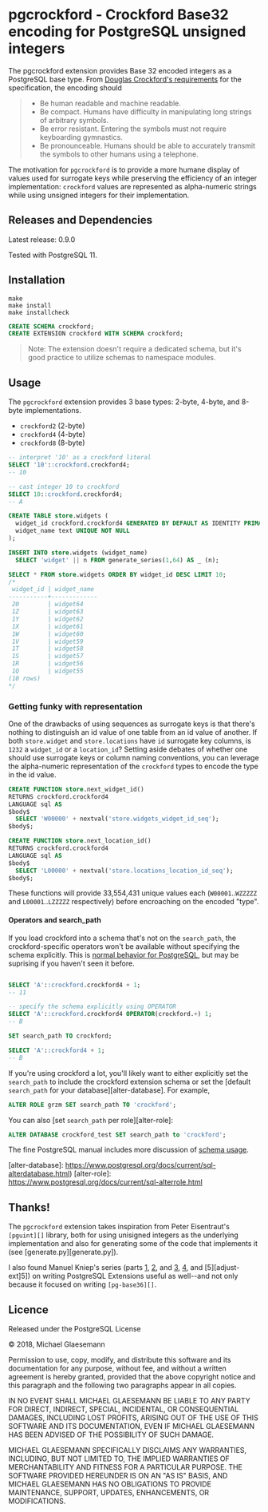 # pgcrockford - Crockford Base32 encoding for PostgreSQL unsigned integers

The pgcrockford extension provides Base 32 encoded integers as a
PostgreSQL base type. From [Douglas Crockford's
requirements][crockford] for the specification, the encoding should

> - Be human readable and machine readable.
> - Be compact. Humans have difficulty in manipulating long strings of arbitrary symbols.
> - Be error resistant. Entering the symbols must not require keyboarding gymnastics.
> - Be pronounceable. Humans should be able to accurately transmit the symbols to other humans using a telephone.

[crockford]: https://www.crockford.com/wrmg/crockford.html

The motivation for `pgcrockford` is to provide a more humane display of
values used for surrogate keys while preserving the efficiency of an
integer implementation: `crockford` values are represented as
alpha-numeric strings while using unsigned integers for their
implementation.

## Releases and Dependencies

Latest release: 0.9.0

Tested with PostgreSQL 11.

## Installation

    make
    make install
    make installcheck

```sql
CREATE SCHEMA crockford;
CREATE EXTENSION crockford WITH SCHEMA crockford;
```

> Note: The extension doesn't require a dedicated schema, but it's
> good practice to utilize schemas to namespace modules.


## Usage

The `pgcrockford` extension provides 3 base types: 2-byte, 4-byte, and
8-byte implementations.

 - `crockford2` (2-byte)
 - `crockford4` (4-byte)
 - `crockford8` (8-byte)

```sql
-- interpret '10' as a crockford literal
SELECT '10'::crockford.crockford4;
-- 10

-- cast integer 10 to crockford
SELECT 10::crockford.crockford4;
-- A
```

```sql
CREATE TABLE store.widgets (
  widget_id crockford.crockford4 GENERATED BY DEFAULT AS IDENTITY PRIMARY KEY,
  widget_name text UNIQUE NOT NULL
);

INSERT INTO store.widgets (widget_name)
  SELECT 'widget' || n FROM generate_series(1,64) AS _ (n);

SELECT * FROM store.widgets ORDER BY widget_id DESC LIMIT 10;
/*
 widget_id | widget_name
-----------+-------------
 20        | widget64
 1Z        | widget63
 1Y        | widget62
 1X        | widget61
 1W        | widget60
 1V        | widget59
 1T        | widget58
 1S        | widget57
 1R        | widget56
 1Q        | widget55
(10 rows)
*/
```

### Getting funky with representation

One of the drawbacks of using sequences as surrogate keys is that
there's nothing to distinguish an id value of one table from an id
value of another. If both `store.widget` and `store.locations` have
`id` surrogate key columns, is `1232` a `widget_id` or a
`location_id`? Setting aside debates of whether one should use
surrogate keys or column naming conventions, you can leverage the
alpha-numeric representation of the `crockford` types to encode the
type in the id value.

```sql
CREATE FUNCTION store.next_widget_id()
RETURNS crockford.crockford4
LANGUAGE sql AS
$body$
  SELECT 'W00000' + nextval('store.widgets_widget_id_seq');
$body$;

CREATE FUNCTION store.next_location_id()
RETURNS crockford.crockford4
LANGUAGE sql AS
$body$
  SELECT 'L00000' + nextval('store.locations_location_id_seq');
$body$;
```

These functions will provide 33,554,431 unique values each
(`W00001`..`WZZZZZ` and `L00001`..`LZZZZZ` respectively) before
encroaching on the encoded "type".

#### Operators and search_path

If you load crockford into a schema that's not on the `search_path`,
the crockford-specific operators won't be available without specifying
the schema explicitly. This is [normal behavior for
PostgreSQL][operator-schema], but may be suprising if you haven't seen
it before.

```sql

SELECT 'A'::crockford.crockford4 + 1;
-- 11

-- specify the schema explicitly using OPERATOR
SELECT 'A'::crockford.crockford4 OPERATOR(crockford.+) 1;
-- B

SET search_path TO crockford;

SELECT 'A'::crockford4 + 1;
-- B
```

If you're using crockford a lot, you'll likely want to either
explicitly set the `search_path` to include the crockford extension
schema or set the [default `search_path` for your
database][alter-database]. For example,

```sql
ALTER ROLE grzm SET search_path TO 'crockford';
```
You can also [set `search_path` per role][alter-role]:


```sql
ALTER DATABASE crockford_test SET search_path to 'crockford';
```

The fine PostgreSQL manual includes more discussion of [schema
usage][schema-usage].

[operator-schema]: https://www.postgresql.org/docs/current/ddl-schemas.html#DDL-SCHEMAS-PATH
[schema-usage]: https://www.postgresql.org/docs/current/ddl-schemas.html#DDL-SCHEMAS-PATTERNS
[alter-database]: https://www.postgresql.org/docs/current/sql-alterdatabase.html)
[alter-role]: https://www.postgresql.org/docs/current/sql-alterrole.html

## Thanks!

The `pgcrockford` extension takes inspiration from Peter Eisentraut's
`[pguint][]` library, both for using unisigned integers as the
underlying implementation and also for generating some of the code
that implements it (see [generate.py][generate.py]).

I also found Manuel Kniep's series (parts [1][adjust-ext-1],
[2][adjust-ext-2], and [3][adjust-ext-3], [4][adjust-ext-4], and
[5][adjust-ext]5]) on writing PostgreSQL Extensions useful as
well--and not only because it focused on writing `[pg-base36][]`.

[pguint]: https://github.com/petere/pguint

[adjust-ext-1]: http://big-elephants.com/2015-10/writing-postgres-extensions-part-i/
[adjust-ext-2]: http://big-elephants.com/2015-10/writing-postgres-extensions-part-ii/
[adjust-ext-3]: http://big-elephants.com/2015-10/writing-postgres-extensions-part-iii/
[adjust-ext-4]: http://big-elephants.com/2015-11/writing-postgres-extensions-part-iv/
[adjust-ext-5]: http://big-elephants.com/2015-11/writing-postgres-extensions-part-v/
[pg-base36]: https://github.com/adjust/pg-base36


## Licence

Released under the PostgreSQL License

© 2018, Michael Glaesemann

Permission to use, copy, modify, and distribute this software and its
documentation for any purpose, without fee, and without a written
agreement is hereby granted, provided that the above copyright notice
and this paragraph and the following two paragraphs appear in all
copies.

IN NO EVENT SHALL MICHAEL GLAESEMANN BE LIABLE TO ANY PARTY FOR DIRECT,
INDIRECT, SPECIAL, INCIDENTAL, OR CONSEQUENTIAL DAMAGES, INCLUDING
LOST PROFITS, ARISING OUT OF THE USE OF THIS SOFTWARE AND ITS
DOCUMENTATION, EVEN IF MICHAEL GLAESEMANN HAS BEEN ADVISED OF THE
POSSIBILITY OF SUCH DAMAGE.

MICHAEL GLAESEMANN SPECIFICALLY DISCLAIMS ANY WARRANTIES, INCLUDING, BUT
NOT LIMITED TO, THE IMPLIED WARRANTIES OF MERCHANTABILITY AND FITNESS
FOR A PARTICULAR PURPOSE. THE SOFTWARE PROVIDED HEREUNDER IS ON AN "AS
IS" BASIS, AND MICHAEL GLAESEMANN HAS NO OBLIGATIONS TO PROVIDE
MAINTENANCE, SUPPORT, UPDATES, ENHANCEMENTS, OR MODIFICATIONS.
